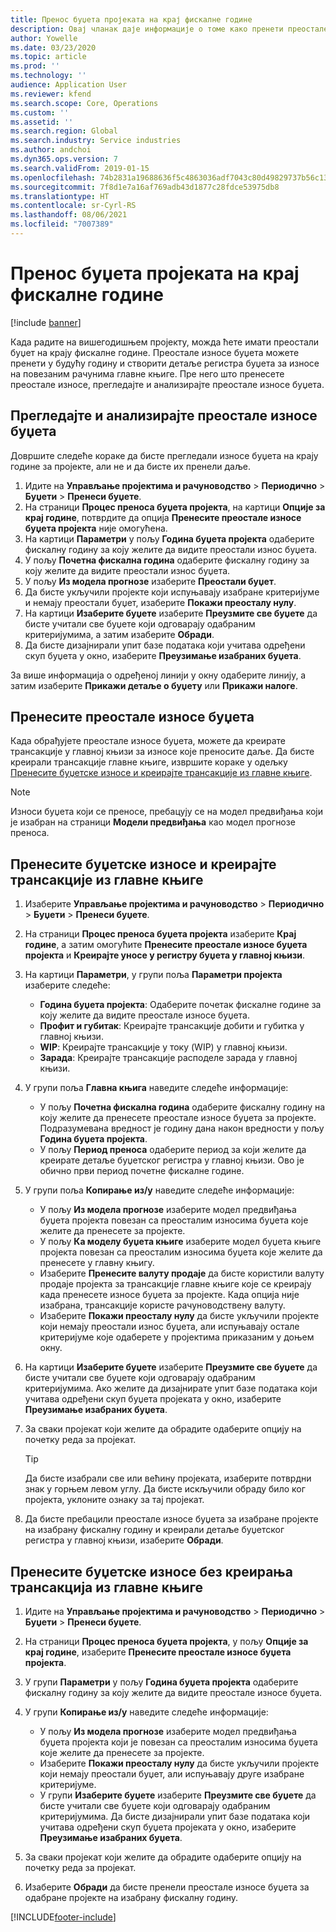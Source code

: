 ```yaml
---
title: Пренос буџета пројеката на крај фискалне године
description: Овај чланак даје информације о томе како пренети преостале износе буџета у будуће године и створити детаље буџетског регистра.
author: Yowelle
ms.date: 03/23/2020
ms.topic: article
ms.prod: ''
ms.technology: ''
audience: Application User
ms.reviewer: kfend
ms.search.scope: Core, Operations
ms.custom: ''
ms.assetid: ''
ms.search.region: Global
ms.search.industry: Service industries
ms.author: andchoi
ms.dyn365.ops.version: 7
ms.search.validFrom: 2019-01-15
ms.openlocfilehash: 74b2831a19688636f5c4863036adf7043c80d49829737b56c131abb6998d6cb3
ms.sourcegitcommit: 7f8d1e7a16af769adb43d1877c28fdce53975db8
ms.translationtype: HT
ms.contentlocale: sr-Cyrl-RS
ms.lasthandoff: 08/06/2021
ms.locfileid: "7007389"
---
```

# <a name="transfer-project-budgets-at-fiscal-year-end"></a>Пренос буџета пројеката на крај фискалне године

[!include [banner](../includes/banner.md)]

Када радите на вишегодишњем пројекту, можда ћете имати преостали буџет на крају фискалне године. Преостале износе буџета можете пренети у будућу годину и створити детаље регистра буџета за износе на повезаним рачунима главне књиге. Пре него што пренесете преостале износе, прегледајте и анализирајте преостале износе буџета.

## <a name="review-and-analyze-remaining-budget-amounts"></a>Прегледајте и анализирајте преостале износе буџета

Довршите следеће кораке да бисте прегледали износе буџета на крају године за пројекте, али не и да бисте их пренели даље.

1. Идите на **Управљање пројектима и рачуноводство** > **Периодично** > **Буџети** > **Пренеси буџете**. 
2. На страници **Процес преноса буџета пројекта**, на картици **Опције за крај године**, потврдите да опција **Пренесите преостале износе буџета пројекта** није омогућена.
3. На картици **Параметри** у пољу **Година буџета пројекта** одаберите фискалну годину за коју желите да видите преостали износ буџета. 
4. У пољу **Почетна фискална година** одаберите фискалну годину за коју желите да видите преостали износ буџета. 
5. У пољу **Из модела прогнозе** изаберите **Преостали буџет**. 
6. Да бисте укључили пројекте који испуњавају изабране критеријуме и немају преостали буџет, изаберите **Покажи преосталу нулу**.  
7. На картици **Изаберите буџете** изаберите **Преузмите све буџете** да бисте учитали све буџете који одговарају одабраним критеријумима, а затим изаберите **Обради**. 
8. Да бисте дизајнирали упит базе података који учитава одређени скуп буџета у окно, изаберите **Преузимање изабраних буџета**.

За више информација о одређеној линији у окну одаберите линију, а затим изаберите **Прикажи детаље о буџету** или **Прикажи налоге**.

## <a name="carry-forward-remaining-budget-amounts"></a>Пренесите преостале износе буџета 

Када обрађујете преостале износе буџета, можете да креирате трансакције у главној књизи за износе које преносите даље. Да бисте креирали трансакције главне књиге, извршите кораке у одељку [Пренесите буџетске износе и креирајте трансакције из главне књиге](#carry-forward). 

> [!NOTE]
> Износи буџета који се преносе, пребацују се на модел предвиђања који је изабран на страници **Модели предвиђања** као модел прогнозе преноса.  

## <a name="carry-forward-budget-amounts-and-create-general-ledger-transactions"></a><a name="carry-forward"></a>Пренесите буџетске износе и креирајте трансакције из главне књиге

1.  Изаберите **Управљање пројектима и рачуноводство** > **Периодично** > **Буџети** > **Пренеси буџете**. 
2. На страници **Процес преноса буџета пројекта** изаберите **Крај године**, а затим омогућите **Пренесите преостале износе буџета пројекта** и **Креирајте уносе у регистру буџета у главној књизи**. 
3. На картици **Параметри**, у групи поља **Параметри пројекта** изаберите следеће:

   - **Година буџета пројекта**: Одаберите почетак фискалне године за коју желите да видите преостале износе буџета. 
   - **Профит и губитак**: Креирајте трансакције добити и губитка у главној књизи. 
   -  **WIP**: Креирајте трансакције у току (WIP) у главној књизи.
   -  **Зарада**: Креирајте трансакције расподеле зарада у главној књизи. 

5. У групи поља **Главна књига** наведите следеће информације: 

   - У пољу **Почетна фискална година** одаберите фискалну годину на коју желите да пренесете преостале износе буџета за пројекте. Подразумевана вредност је годину дана након вредности у пољу **Година буџета пројекта**.
   -  У пољу **Период преноса** одаберите период за који желите да креирате детаље буџетског регистра у главној књизи. Ово је обично први период почетне фискалне године.

6. У групи поља **Копирање из/у** наведите следеће информације:

   - У пољу **Из модела прогнозе** изаберите модел предвиђања буџета пројекта повезан са преосталим износима буџета које желите да пренесете за пројекте. 
   - У пољу **Ка моделу буџета књиге** изаберите модел буџета књиге пројекта повезан са преосталим износима буџета које желите да пренесете у главну књигу. 
   -  Изаберите **Пренесите валуту продаје** да бисте користили валуту продаје пројекта за трансакције главне књиге које се креирају када пренесете износе буџета за пројекте. Када опција није изабрана, трансакције користе рачуноводствену валуту. 
   -  Изаберите **Покажи преосталу нулу** да бисте укључили пројекте који немају преостали износ буџета, али испуњавају остале критеријуме које одаберете у пројектима приказаним у доњем окну.

7. На картици **Изаберите буџете** изаберите **Преузмите све буџете** да бисте учитали све буџете који одговарају одабраним критеријумима. Ако желите да дизајнирате упит базе података који учитава одређени скуп буџета пројеката у окно, изаберите **Преузимање изабраних буџета**.
8. За сваки пројекат који желите да обрадите одаберите опцију на почетку реда за пројекат.

    > [!TIP]
    > Да бисте изабрали све или већину пројеката, изаберите потврдни знак у горњем левом углу. Да бисте искључили обраду било ког пројекта, уклоните ознаку за тај пројекат.

9. Да бисте пребацили преостале износе буџета за изабране пројекте на изабрану фискалну годину и креирали детаље буџетског регистра у главној књизи, изаберите **Обради**.

## <a name="carry-forward-budget-amounts-without-creating-general-ledger-transactions"></a>Пренесите буџетске износе без креирања трансакција из главне књиге

1. Идите на **Управљање пројектима и рачуноводство** > **Периодично** > **Буџети** > **Пренеси буџете**.
2. На страници **Процес преноса буџета пројекта**, у пољу **Опције за крај године**, изаберите **Пренесите преостале износе буџета пројекта**.
3. У групи **Параметри** у пољу **Година буџета пројекта** одаберите фискалну годину за коју желите да видите преостале износе буџета.
4. У групи **Копирање из/у** наведите следеће информације:

   - У пољу **Из модела прогнозе** изаберите модел предвиђања буџета пројекта који је повезан са преосталим износима буџета које желите да пренесете за пројекте. 
   - Изаберите **Покажи преосталу нулу** да бисте укључили пројекте који немају преостали буџет, али испуњавају друге изабране критеријуме.
   - У групи **Изаберите буџете** изаберите **Преузмите све буџете** да бисте учитали све буџете који одговарају одабраним критеријумима. Да бисте дизајнирали упит базе података који учитава одређени скуп буџета пројеката у окно, изаберите **Преузимање изабраних буџета**.

5. За сваки пројекат који желите да обрадите одаберите опцију на почетку реда за пројекат. 
6. Изаберите **Обради** да бисте пренели преостале износе буџета за одабране пројекте на изабрану фискалну годину.



[!INCLUDE[footer-include](../includes/footer-banner.md)]